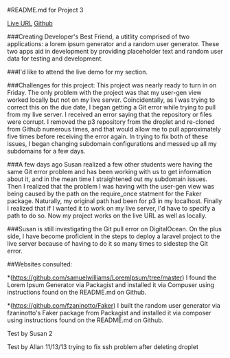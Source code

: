 #README.md for Project 3

[Live URL](http://P3.allanlburns.com "Live URL")
[Github](http://github.com/allanlburns/P3 "Github")

###Creating Developer's Best Friend, a utitlity comprised of two applications: a lorem ipsum generator and a random user generator. These two apps aid in development by providing placeholder text and random user data for testing and development.

###I'd like to attend the live demo for my section.

###Challenges for this project: This project was nearly ready to turn in on Friday. The only problem with the project was that my user-gen view worked locally but not on my live server. Coincidentally, as I was trying to correct this on the due date, I began getting a Git error while trying to pull from my live server. I received an error saying that the repository or files were corrupt. I removed the p3 repository from the droplet and re-cloned from Github numerous times, and that would allow me to pull approximately five times before receiving the error again. In trying to fix both of these issues, I began changing subdomain configurations and messed up all my subdomains for a few days. 

###A few days ago Susan realized a few other students were having the same Git error problem and has been working with us to get information about it, and in the mean time I straightened out my subdomain issues. Then I realized that the problem I was having with the user-gen view was being caused by the path on the require_once statment for the Faker package. Naturally, my original path had been for p3 in my localhost. Finally I realized that if I wanted it to work on my live server, I'd have to specify a path to do so. Now my project works on the live URL as well as locally.

###Susan is still investigating the Git pull error on DigitalOcean. On the plus side, I have become proficient in the steps to deploy a laravel project to the live server because of having to do it so many times to sidestep the Git error.  

##Websites consulted:

*(https://github.com/samuelwilliams/LoremIpsum/tree/master) I found the Lorem Ipsum Generator via Packagist and installed it via Compuser using instructions found on the README.md on Github.

*(https://github.com/fzaninotto/Faker) I built the random user generator via fzaninotto's Faker package from Packagist and installed it via composer using instructions found on the README.md on Github.

Test by Susan 2

Test by Allan 11/13/13 trying to fix ssh problem after deleting droplet
